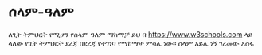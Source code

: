 # ሰላም-ዓለም
ለጊት ትምህርት የሚሆን የሰላም ዓለም ማከማቻ
ይህ በ https://www.w3schools.com ላይ ላለው የጊት ትምህርት ደረጃ በደረጃ የተገነባ የማከማቻ ምሳሌ ነው።
ሰላም አይሌ ነኝ
ገረመው አሰፋ
